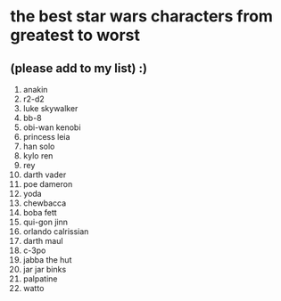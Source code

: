 # **the best star wars characters from greatest to worst**
## (please add to my list) :)
1. anakin
2. r2-d2
3. luke skywalker
4. bb-8
5. obi-wan kenobi
6. princess leia
7. han solo
8. kylo ren
9. rey
10. darth vader
11. poe dameron
12. yoda
13. chewbacca
14. boba fett
15. qui-gon jinn
16. orlando calrissian
17. darth maul
18. c-3po
19. jabba the hut
20. jar jar binks
21. palpatine
22. watto
